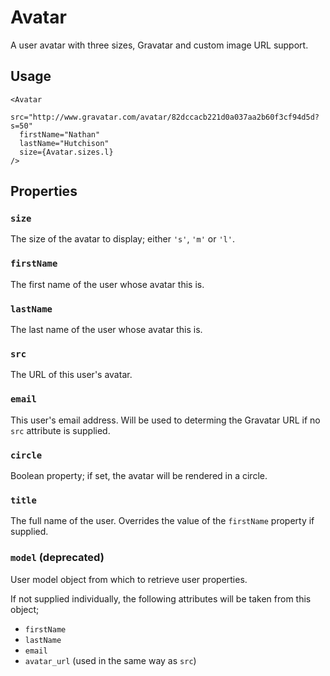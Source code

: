 # Avatar

A user avatar with three sizes, Gravatar and custom image URL support.

## Usage

```
<Avatar
  src="http://www.gravatar.com/avatar/82dccacb221d0a037aa2b60f3cf94d5d?s=50"
  firstName="Nathan"
  lastName="Hutchison"
  size={Avatar.sizes.l}
/>
```

## Properties

### `size`

The size of the avatar to display; either `'s'`, `'m'` or `'l'`.

### `firstName`

The first name of the user whose avatar this is.

### `lastName`

The last name of the user whose avatar this is.

### `src`

The URL of this user's avatar.

### `email`

This user's email address. Will be used to determing the Gravatar URL if no `src` attribute is supplied.

### `circle`

Boolean property; if set, the avatar will be rendered in a circle.

### `title`

The full name of the user. Overrides the value of the `firstName` property if supplied.

### `model` (deprecated)

User model object from which to retrieve user properties.

If not supplied individually, the following attributes will be taken from this object;

* `firstName`
* `lastName`
* `email`
* `avatar_url` (used in the same way as `src`)
